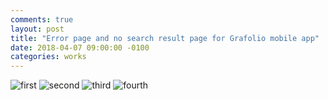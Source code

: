```yaml
---
comments: true
layout: post
title: "Error page and no search result page for Grafolio mobile app"
date: 2018-04-07 09:00:00 -0100
categories: works
---
```

![first](https://7oel.weebly.com/uploads/9/5/6/3/95631532/grafolio-networkerror-ver15artboard-1-2x_orig.png)
![second](https://7oel.weebly.com/uploads/9/5/6/3/95631532/grafolio-searcherror-ver20bartboard-1-2x_orig.png)
![third](https://7oel.weebly.com/uploads/9/5/6/3/95631532/427559673_orig.png)
![fourth](https://7oel.weebly.com/uploads/9/5/6/3/95631532/new_orig.png)
